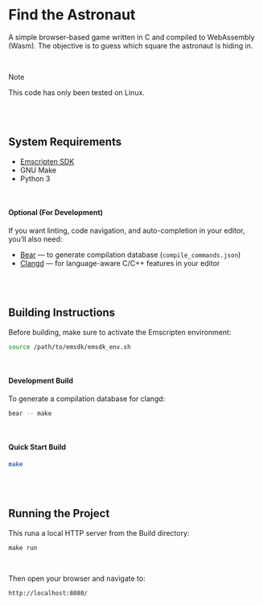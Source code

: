 # Find the Astronaut
A simple browser-based game written in C and compiled to WebAssembly (Wasm). The objective is to guess which square the astronaut is hiding in.

<br>

> [!NOTE]
> This code has only been tested on Linux.

<br>
<br>

## System Requirements
- [Emscripten SDK](https://emscripten.org/docs/getting_started/downloads.html)
- GNU Make
- Python 3

<br>

#### Optional (For Development)
If you want linting, code navigation, and auto-completion in your editor, you’ll also need:
- [Bear](https://github.com/rizsotto/Bear) — to generate compilation database (`compile_commands.json`)
- [Clangd](https://clangd.llvm.org/) — for language-aware C/C++ features in your editor

<br>
<br>

## Building Instructions
Before building, make sure to activate the Emscripten environment:
```bash
source /path/to/emsdk/emsdk_env.sh
```

<br>

#### Development Build
To generate a compilation database for clangd:
```bash
bear -- make
```

<br>

#### Quick Start Build
```bash
make
```

<br>
<br>

## Running the Project
This runa a local HTTP server from the Build directory:
```
make run
```

<br>

Then open your browser and navigate to:
```
http://localhost:8080/
```
